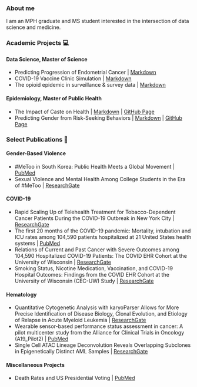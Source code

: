 ### About me
I am an MPH graduate and MS student interested in the intersection of data science and medicine. 

### Academic Projects :computer:

#### Data Science, Master of Science 

* Predicting Progression of Endometrial Cancer | [Markdown](https://github.com/deepssquared/CUNY.MDS/blob/main/DATA602/DATA%20602%20FINAL.ipynb)
* COVID-19 Vaccine Clinic Simulation | [Markdown](https://github.com/deepssquared/CUNY.MDS/blob/main/DATA604/FINAL/FINAL_SUBMISSION.ipynb)
* The opioid epidemic in surveillance & survey data | [Markdown](https://rpubs.com/ddilip94/DATA607FINAL)

#### Epidemiology, Master of Public Health

* The Impact of Caste on Health | [Markdown](https://github.com/deepssquared/caste-health-india) | [GitHub Page](https://deepssquared.github.io/caste-health-india/)
*  Predicting Gender from Risk-Seeking Behaviors | [Markdown](https://github.com/deepssquared/DSII_FinalProject) | [GitHub Page](https://htmlpreview.github.io/?https://github.com/deepssquared/DSII_FinalProject/blob/master/final_report.html)

### Select Publications :closed_book:	

#### Gender-Based Violence

* #MeToo in South Korea: Public Health Meets a Global Movement | [PubMed](https://pubmed.ncbi.nlm.nih.gov/35862888/)
* Sexual Violence and Mental Health Among College Students in the Era of #MeToo | [ResearchGate](https://www.researchgate.net/publication/345702710_Sexual_Violence_and_Mental_Health_Among_College_Students_in_the_Era_of_MeToo)

#### COVID-19

* Rapid Scaling Up of Telehealth Treatment for Tobacco-Dependent Cancer Patients During the COVID-19 Outbreak in New York City
 | [ResearchGate](https://www.researchgate.net/publication/342854047_Rapid_Scaling_Up_of_Telehealth_Treatment_for_Tobacco-Dependent_Cancer_Patients_During_the_COVID-19_Outbreak_in_New_York_City)
* The first 20 months of the COVID-19 pandemic: Mortality, intubation and ICU rates among 104,590 patients hospitalized at 21 United States health systems | [PubMed](https://pubmed.ncbi.nlm.nih.gov/36170336/)
* Relations of Current and Past Cancer with Severe Outcomes among 104,590 Hospitalized COVID-19 Patients: The COVID EHR Cohort at the University of Wisconsin | [ResearchGate](https://www.researchgate.net/publication/362717637_Relations_of_Current_and_Past_Cancer_with_Severe_Outcomes_among_104590_Hospitalized_COVID-19_Patients_The_COVID_EHR_Cohort_at_the_University_of_Wisconsin)
* Smoking Status, Nicotine Medication, Vaccination, and COVID-19 Hospital Outcomes: Findings from the COVID EHR Cohort at the University of Wisconsin (CEC-UW) Study | [ResearchGate](https://www.researchgate.net/publication/363361565_Smoking_Status_Nicotine_Medication_Vaccination_and_COVID-19_Hospital_Outcomes_Findings_from_the_COVID_EHR_Cohort_at_the_University_of_Wisconsin_CEC-UW_Study)

#### Hematology

* Quantitative Cytogenetic Analysis with karyoParser Allows for More Precise Identification of Disease Biology, Clonal Evolution, and Etiology of Relapse in Acute Myeloid Leukemia | [ResearchGate](https://www.researchgate.net/publication/365816951_Quantitative_Cytogenetic_Analysis_with_karyoParser_Allows_for_More_Precise_Identification_of_Disease_Biology_Clonal_Evolution_and_Etiology_of_Relapse_in_Acute_Myeloid_Leukemia)
* Wearable sensor-based performance status assessment in cancer: A pilot multicenter study from the Alliance for Clinical Trials in Oncology (A19_Pilot2) | [PubMed](https://pubmed.ncbi.nlm.nih.gov/36812616/)
* Single Cell ATAC Lineage Deconvolution Reveals Overlapping Subclones in Epigenetically Distinct AML Samples | [ResearchGate](https://www.researchgate.net/publication/356494698_Single_Cell_ATAC_Lineage_Deconvolution_Reveals_Overlapping_Subclones_in_Epigenetically_Distinct_AML_Samples)

#### Miscellaneous Projects

* Death Rates and US Presidential Voting | [PubMed](https://pubmed.ncbi.nlm.nih.gov/31898122/)
